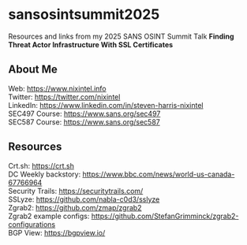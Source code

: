 # sansosintsummit2025
Resources and links from my 2025 SANS OSINT Summit Talk **Finding Threat Actor Infrastructure With SSL Certificates**

## About Me

Web: https://www.nixintel.info  
Twitter: https://twitter.com/nixintel  
LinkedIn: https://www.linkedin.com/in/steven-harris-nixintel  
SEC497 Course: https://www.sans.org/sec497  
SEC587 Course: https://www.sans.org/sec587  


## Resources

Crt.sh: https://crt.sh  
DC Weekly backstory: https://www.bbc.com/news/world-us-canada-67766964  
Security Trails: https://securitytrails.com/  
SSLyze: https://github.com/nabla-c0d3/sslyze  
Zgrab2: https://github.com/zmap/zgrab2  
Zgrab2 example configs: https://github.com/StefanGrimminck/zgrab2-configurations  
BGP View: https://bgpview.io/ 
